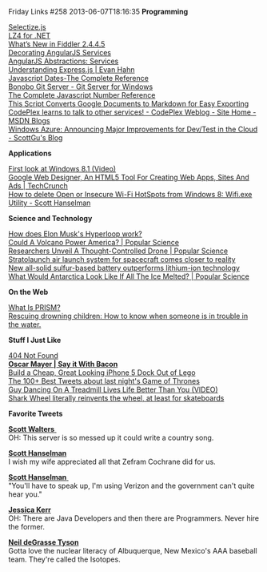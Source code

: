 Friday Links #258
2013-06-07T18:16:35
**Programming**

[Selectize.js](http://brianreavis.github.io/selectize.js/)  
[LZ4 for .NET](http://lz4net.codeplex.com/)  
[What’s New in Fiddler 2.4.4.5](http://fiddler2.com/blog/blog/2013/06/04/what-s-new-in-fiddler-2-4-4-5)  
[Decorating AngularJS Services](http://odetocode.com/blogs/scott/archive/2013/06/06/decorating-angularjs-services.aspx)  
[AngularJS Abstractions: Services](http://odetocode.com/blogs/scott/archive/2013/06/05/angularjs-abstractions-services.aspx)  
[Understanding Express.js | Evan Hahn](http://evanhahn.com/understanding-express-js/)  
[Javascript Dates-The Complete Reference](http://www.hunlock.com/blogs/Javascript_Dates-The_Complete_Reference)  
[Bonobo Git Server - Git Server for Windows](http://bonobogitserver.com/)  
[The Complete Javascript Number Reference](http://www.hunlock.com/blogs/The_Complete_Javascript_Number_Reference)  
[This Script Converts Google Documents to Markdown for Easy Exporting](http://lifehacker.com/this-script-converts-google-documents-to-markdown-for-e-511746113)  
[CodePlex learns to talk to other services! - CodePlex Weblog - Site Home - MSDN Blogs](http://blogs.msdn.com/b/codeplex/archive/2013/06/05/codeplex-learns-to-talk-to-other-services.aspx)  
[Windows Azure: Announcing Major Improvements for Dev/Test in the Cloud - ScottGu's Blog](http://weblogs.asp.net/scottgu/archive/2013/06/03/windows-azure-announcing-major-improvements-for-dev-test-in-the-cloud.aspx)

**Applications**

[First look at Windows 8.1 (Video)](http://blogs.msdn.com/b/robmar/archive/2013/06/05/first-look-at-windows-8-1-video.aspx)  
[Google Web Designer, An HTML5 Tool For Creating Web Apps, Sites And Ads | TechCrunch](http://techcrunch.com/2013/06/04/google-will-soon-launch-google-web-designer-a-free-html5-development-tool-for-creating-web-apps-sites-and-ads/)  
[How to delete Open or Insecure Wi-Fi HotSpots from Windows 8: Wifi.exe Utility - Scott Hanselman](http://www.hanselman.com/blog/HowToDeleteOpenOrInsecureWiFiHotSpotsFromWindows8WifiexeCommandLineUtilityWithSource.aspx)  


**Science and Technology**

[How does Elon Musk's Hyperloop work?](http://www.gizmag.com/how-does-elon-musk-hyperloop-work/27757/)  
[Could A Volcano Power America? | Popular Science](http://www.popsci.com/science/article/2013-05/volcano-could-power-america)  
[Researchers Unveil A Thought-Controlled Drone | Popular Science](http://www.popsci.com/technology/article/2013-06/thought-controlled-drone-exists-and-everything-you-need-know-about-it)  
[Stratolaunch air launch system for spacecraft comes closer to reality](http://www.gizmag.com/stratolaunch-systems-hangar-rocket/27828/?utm_source=feedly)  
[New all-solid sulfur-based battery outperforms lithium-ion technology](http://phys.org/news/2013-06-all-solid-sulfur-based-battery-outperforms-lithium-ion.html)  
[What Would Antarctica Look Like If All The Ice Melted? | Popular Science](http://www.popsci.com/science/article/2013-06/what-would-antarctica-look-if-all-ice-melted)

**On the Web**

[What Is PRISM?](http://gizmodo.com/what-is-prism-511875267)  
[Rescuing drowning children: How to know when someone is in trouble in the water.](http://mobile.slate.com/articles/health_and_science/family/2013/06/rescuing_drowning_children_how_to_know_when_someone_is_in_trouble_in_the.html)

**Stuff I Just Like**

[404 Not Found](http://www.masswerk.at/404)  
[**Oscar Mayer | Say it With Bacon**](https://www.sayitwithbacon.com/)  
[Build a Cheap, Great Looking iPhone 5 Dock Out of Lego](http://lifehacker.com/build-a-cheap-great-looking-iphone-5-case-out-of-lego-511872345)  
[The 100+ Best Tweets about last night's Game of Thrones](http://io9.com/the-100-best-tweets-about-last-nights-game-of-thrones-511003444)  
[Guy Dancing On A Treadmill Lives Life Better Than You (VIDEO)](http://www.huffingtonpost.com/2013/05/07/guy-dancing-on-a-treadmil_n_3228585.html)  
[Shark Wheel literally reinvents the wheel, at least for skateboards](http://www.gizmag.com/shark-wheel-skateboard/27825/)

**Favorite Tweets**

[**Scott Walters** ‏](https://twitter.com/cpound)  
OH: This server is so messed up it could write a country song. 

[**Scott Hanselman** ](https://twitter.com/shanselman)  
I wish my wife appreciated all that Zefram Cochrane did for us. 

[**Scott Hanselman** ‏](https://twitter.com/shanselman)  
"You'll have to speak up, I'm using Verizon and the government can't quite hear you." 

[**Jessica Kerr** ](https://twitter.com/jessitron)  
OH: There are Java Developers and then there are Programmers. Never hire the former. 

[**Neil deGrasse Tyson**](https://twitter.com/neiltyson)  
Gotta love the nuclear literacy of Albuquerque, New Mexico's AAA baseball team. They're called the Isotopes.
